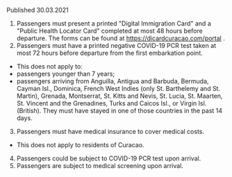 Published 30.03.2021
1. Passengers must present a printed "Digital Immigration Card" and a "Public Health Locator Card" completed at most 48 hours before departure. The forms can be found at <a href="https://dicardcuracao.com/portal">https://dicardcuracao.com/portal</a> .
2. Passengers must have a printed negative COVID-19 PCR test taken at most 72 hours before departure from the first embarkation point.
- This does not apply to:
- passengers younger than 7 years;
- passengers arriving from Anguilla, Antigua and Barbuda, Bermuda, Cayman Isl., Dominica, French West Indies (only St. Barthelemy and St. Martin), Grenada, Montserrat, St. Kitts and Nevis, St. Lucia, St. Maarten, St. Vincent and the Grenadines, Turks and Caicos Isl., or Virgin Isl. (British). They must have stayed in one of those countries in the past 14 days.
3. Passengers must have medical insurance to cover medical costs.
- This does not apply to residents of Curacao.
4. Passengers could be subject to COVID-19 PCR test upon arrival.
5. Passengers are subject to medical screening upon arrival.

